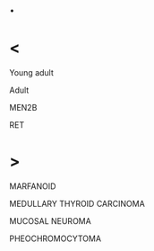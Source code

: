 # .

# <

Young adult

Adult

MEN2B

RET

# >

MARFANOID

MEDULLARY THYROID CARCINOMA

MUCOSAL NEUROMA

PHEOCHROMOCYTOMA
